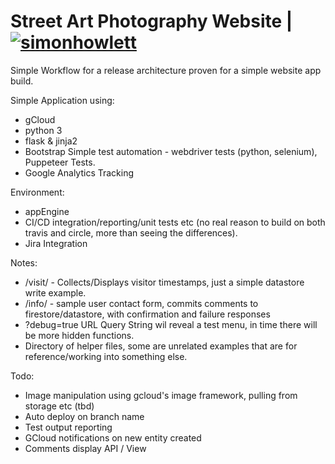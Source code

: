 # Street Art Photography Website | [![simonhowlett](https://circleci.com/gh/simonhowlett/app-engine-ci.svg?style=svg)](https://app.circleci.com/pipelines/github/simonhowlett/app-engine-ci)


Simple Workflow for a release architecture proven for a simple website app build.

Simple Application using:
- gCloud
- python 3 
- flask & jinja2
- Bootstrap
 Simple test automation - webdriver tests (python, selenium), Puppeteer Tests.
 - Google Analytics Tracking

Environment:
- appEngine
- CI/CD integration/reporting/unit tests etc (no real reason to build on both travis and circle, more than seeing the differences).
- Jira Integration

Notes:
 - /visit/ - Collects/Displays visitor timestamps, just a simple datastore write example.
 - /info/ - sample user contact form, commits comments to firestore/datastore, with confirmation and failure responses
 - ?debug=true URL Query String wil reveal a test menu, in time there will be more hidden functions.
 - Directory of helper files, some are unrelated examples that are for reference/working into something else.
 
 Todo:
- Image manipulation using gcloud's image framework, pulling from storage etc (tbd)
- Auto deploy on branch name
- Test output reporting
- GCloud notifications on new entity created
- Comments display API / View


